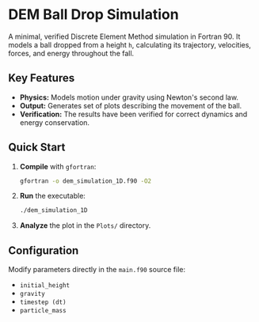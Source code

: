 
# DEM Ball Drop Simulation

A minimal, verified Discrete Element Method simulation in Fortran 90. It models a ball dropped from a height `h`, calculating its trajectory, velocities, forces, and energy throughout the fall.

## Key Features
- **Physics:** Models motion under gravity using Newton's second law.
- **Output:** Generates set of plots describing the movement of the ball.
- **Verification:** The results have been verified for correct dynamics and energy conservation.

## Quick Start
1.  **Compile** with `gfortran`:
    ```bash
    gfortran -o dem_simulation_1D.f90 -O2
    ```
2.  **Run** the executable:
    ```bash
    ./dem_simulation_1D
    ```
3.  **Analyze** the plot in the `Plots/` directory.

## Configuration
Modify parameters directly in the `main.f90` source file:
- `initial_height`
- `gravity`
- `timestep (dt)`
- `particle_mass`
